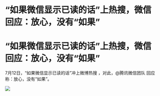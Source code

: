 # “如果微信显示已读的话”上热搜，微信回应：放心，没有“如果”

# “如果微信显示已读的话”上热搜，微信回应：放心，没有“如果”

7月12日，“如果微信显示已读的话”冲上微博热搜 ，对此，@腾讯微信团队 回应称：放心，没有“如果”。

![](https://inews.gtimg.com/om_bt/OTMxZL78UHPI6nZKPOUXovQS02BMzkb9nlSsUov2-6t4gAA/1000)

